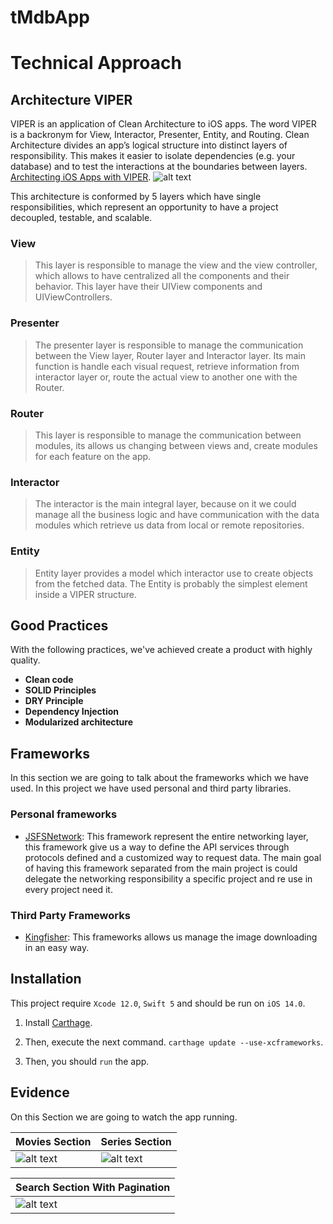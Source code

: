 # tMdbApp

# Technical Approach

## Architecture VIPER

VIPER is an application of Clean Architecture to iOS apps. The word VIPER is a backronym for View, Interactor, Presenter, Entity, and Routing. Clean Architecture divides an app’s logical structure into distinct layers of responsibility. This makes it easier to isolate dependencies (e.g. your database) and to test the interactions at the boundaries between layers. [Architecting iOS Apps with VIPER](https://www.objc.io/issues/13-architecture/viper/).
![alt text](https://miro.medium.com/max/1021/1*6W73TuYu1DWi9JY4_Uh8aA.png)

This architecture is conformed by 5 layers which have single responsibilities, which represent an opportunity to have a project decoupled, testable, and scalable.

### View
> This layer is responsible to manage the view and the view controller, which allows to have centralized all the components and their behavior. This layer have their UIView components and UIViewControllers.

### Presenter
> The presenter layer is responsible to manage the communication between the View layer, Router layer and Interactor layer. Its main function is handle each visual request, retrieve information from interactor layer or, route the actual view to another one with the Router.

### Router
> This layer is responsible to manage the communication between modules, its allows us changing between views and, create modules for each feature on the app.

### Interactor
> The interactor is the main integral layer, because on it we could manage all the business logic and have communication with the data modules which retrieve us data from local or remote repositories.

### Entity 
> Entity layer provides a model which interactor use to create objects from the fetched data. The Entity is probably the simplest element inside a VIPER structure.

## Good Practices
With the following practices, we've achieved create a product with highly quality.
- **Clean code**
- **SOLID Principles**
- **DRY Principle**
- **Dependency Injection**
- **Modularized architecture**

## Frameworks
In this section we are going to talk about the frameworks which we have used. In this project we have used personal and third party libraries.

### Personal frameworks
- [JSFSNetwork](https://github.com/sebas8632/JSFSNetwork): This framework represent the entire networking layer, this  framework give us a way to define the API services through protocols defined and a customized way to request data. The main goal of having this framework separated from the main project is could delegate the networking responsibility a specific project and re use in every project need it.

### Third Party Frameworks
- [Kingfisher](https://github.com/onevcat/Kingfisher): This frameworks allows us manage the image downloading in an easy way.

## Installation

This project require  `Xcode 12.0`, `Swift 5` and should be run on `iOS 14.0`.

1. Install [Carthage](https://github.com/Carthage/Carthage).

2. Then, execute the next command. `carthage update --use-xcframeworks`.

3. Then, you should `run` the app.

## Evidence
On this Section we are going to watch the app running.

| Movies Section | Series Section |
| ------- | ------- |
|![alt text](https://github.com/sebas8632/tMdbApp/blob/master/tMdbApp/Evidence/moviesSection.gif) | ![alt text](https://github.com/sebas8632/tMdbApp/blob/master/tMdbApp/Evidence/seriesSection.gif) |

| Search Section With Pagination |
| ------- |
|![alt text](https://github.com/sebas8632/tMdbApp/blob/master/tMdbApp/Evidence/searchSectionWithPagination.gif) |
